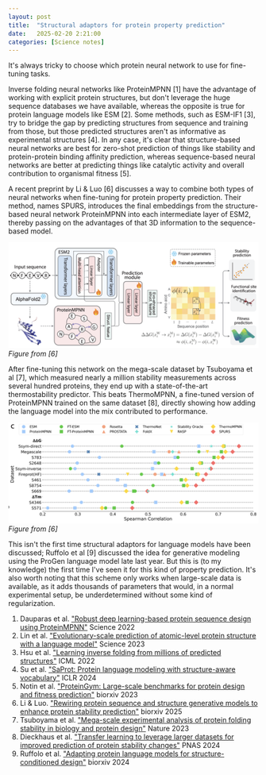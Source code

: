 ```yaml
---
layout: post
title:  "Structural adaptors for protein property prediction"
date:   2025-02-20 2:21:00
categories: [Science notes]
---
```

It's always tricky to choose which protein neural network to use for fine-tuning tasks.

Inverse folding neural networks like ProteinMPNN [1] have the advantage of working with explicit protein structures, but don't leverage the huge sequence databases we have available, whereas the opposite is true for protein language models like ESM [2]. Some methods, such as ESM-IF1 [3], try to bridge the gap by predicting structures from sequence and training from those, but those predicted structures aren't as informative as experimental structures [4]. In any case, it's clear that structure-based neural networks are best for zero-shot prediction of things like stability and protein-protein binding affinity prediction, whereas sequence-based neural networks are better at predicting things like catalytic activity and overall contribution to organismal fitness [5].

A recent preprint by Li & Luo [6] discusses a way to combine both types of neural networks when fine-tuning for protein property prediction. Their method, names SPURS, introduces the final embeddings from the structure-based neural network ProteinMPNN into each intermediate layer of ESM2, thereby passing on the advantages of that 3D information to the sequence-based model.

![Overall setup of the SPURS neural network](/assets/post_images/2025_02_20/2025_02_20_A.png)
*Figure from [6]*

After fine-tuning this network on the mega-scale dataset by Tsuboyama et al [7], which measured nearly a million stability measurements across several hundred proteins, they end up with a state-of-the-art thermostability predictor. This beats ThermoMPNN, a fine-tuned version of ProteinMPNN trained on the same dataset [8], directly showing how adding the language model into the mix contributed to performance.

![Performance of SPURS compared to its competitors on various datasets](/assets/post_images/2025_02_20/2025_02_20_B.png)
*Figure from [6]*

This isn't the first time structural adaptors for language models have been discussed; Ruffolo et al [9] discussed the idea for generative modeling using the ProGen language model late last year. But this is (to my knowledge) the first time I've seen it for this kind of property prediction. It's also worth noting that this scheme only works when large-scale data is available, as it adds thousands of parameters that would, in a normal experimental setup, be underdetermined without some kind of regularization.

1. Dauparas et al. ["Robust deep learning-based protein sequence design using ProteinMPNN"](doi.org/10.1126/science.add2187) Science 2022
2. Lin et al. ["Evolutionary-scale prediction of atomic-level protein structure with a language model"](doi.org/10.1126/science.ade2574) Science 2023
3. Hsu et al. ["Learning inverse folding from millions of predicted structures"](doi.org/10.1101/2022.04.10.487779) ICML 2022
4. Su et al. ["SaProt: Protein language modeling with structure-aware vocabulary"](doi.org/10.1101/2023.10.01.560349) ICLR 2024
5. Notin et al. ["ProteinGym: Large-scale benchmarks for protein design and fitness prediction"](doi.org/10.1101/2023.12.07.570727) biorxiv 2023
6. Li & Luo. ["Rewiring protein sequence and structure generative models to enhance protein stability prediction"](doi.org/10.1101/2025.02.13.638154) biorxiv 2025
7. Tsuboyama et al. ["Mega-scale experimental analysis of protein folding stability in biology and protein design"](doi.org/10.1038/s41586-023-06328-6) Nature 2023
8. Dieckhaus et al. ["Transfer learning to leverage larger datasets for improved prediction of protein stability changes"](https://doi.org/10.1073/pnas.2314853121) PNAS 2024
9. Ruffolo et al. ["Adapting protein language models for structure-conditioned design"](doi.org/10.1101/2024.08.03.606485) biorxiv 2024